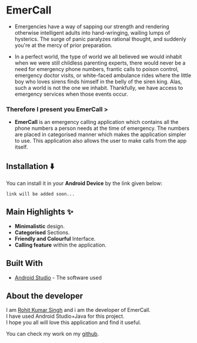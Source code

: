 # EmerCall
* Emergencies have a way of sapping our strength and rendering otherwise intelligent adults into hand-wringing, wailing lumps of hysterics. The surge of panic paralyzes rational thought, and suddenly you're at the mercy of prior preparation.

* In a perfect world, the type of world we all believed we would inhabit when we were still childless parenting experts, there would never be a need for emergency phone numbers, frantic calls to poison control, emergency doctor visits, or white-faced ambulance rides where the little boy who loves sirens finds himself in the belly of the siren king.
Alas, such a world is not the one we inhabit. Thankfully, we have access to emergency services when those events occur.

### Therefore I present you EmerCall >

* **EmerCall** is an emergency calling application which contains all the phone numbers a person needs at the time of emergency. The numbers are placed in categorised manner which makes the application simpler to use. This application also allows the user to make calls from the app itself.




## Installation :arrow_down:
You can install it in your **Android Device**  by the link given below: 

```
link will be added soon...
```


## Main Highlights :sparkles:

* **Minimalistic** design.
* **Categorised** Sections.
* **Friendly and Colourful** Interface.
* **Calling feature** within the application.


## Built With

* [Android Studio](https://developer.android.com/studio) - The software used


## About the developer

I am [Rohit Kumar Singh](https://rohitsinghkcodes.github.io/portfolio/) and i am the developer of EmerCall.  
I have used Android Studio+Java for this project.  
I hope you all will love this application and find it useful.

You can check my work on my [github](https://github.com/rohitsinghkcodes).


